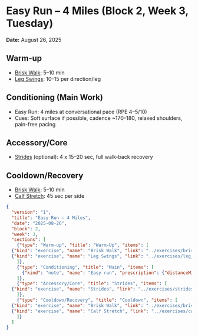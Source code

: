 # Easy Run – 4 Miles (Block 2, Week 3, Tuesday)
**Date:** August 26, 2025

## Warm-up
- [Brisk Walk](../exercises/brisk_walk.md): 5–10 min
- [Leg Swings](../exercises/leg_swings.md): 10–15 per direction/leg

## Conditioning (Main Work)
- Easy Run: 4 miles at conversational pace (RPE 4–5/10)
- Cues: Soft surface if possible, cadence ~170–180, relaxed shoulders, pain-free pacing

## Accessory/Core
- [Strides](../exercises/strides.md) (optional): 4 x 15–20 sec, full walk-back recovery

## Cooldown/Recovery
- [Brisk Walk](../exercises/brisk_walk.md): 5–10 min
- [Calf Stretch](../exercises/calf_stretch.md): 45 sec per side

```json session-structure
{
  "version": "1",
  "title": "Easy Run – 4 Miles",
  "date": "2025-08-26",
  "block": 2,
  "week": 3,
  "sections": [
    {"type": "Warm-up", "title": "Warm-Up", "items": [
  {"kind": "exercise", "name": "Brisk Walk", "link": "../exercises/brisk_walk.md", "prescription": {"timeSeconds": 600}},
  {"kind": "exercise", "name": "Leg Swings", "link": "../exercises/leg_swings.md", "prescription": {"reps": 15}}
    ]},
    {"type": "Conditioning", "title": "Main", "items": [
      {"kind": "note", "name": "Easy run", "prescription": {"distanceMiles": 4, "rpe": 4.5}}
    ]},
    {"type": "Accessory/Core", "title": "Strides", "items": [
  {"kind": "exercise", "name": "Strides", "link": "../exercises/strides.md", "prescription": {"sets": 4, "timeSeconds": 20, "restSeconds": 60}}
    ]},
    {"type": "Cooldown/Recovery", "title": "Cooldown", "items": [
  {"kind": "exercise", "name": "Brisk Walk", "link": "../exercises/brisk_walk.md", "prescription": {"timeSeconds": 600}},
  {"kind": "exercise", "name": "Calf Stretch", "link": "../exercises/calf_stretch.md", "prescription": {"holdSeconds": 45}}
    ]}
  ]
}
```
